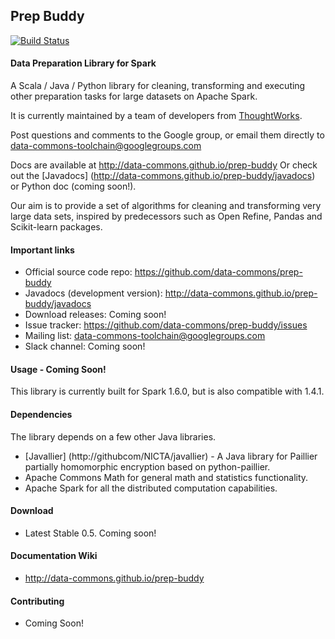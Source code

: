 ## Prep Buddy 
[![Build Status](https://travis-ci.org/data-commons/prep-buddy.svg?branch=master)](https://travis-ci.org/data-commons/prep-buddy)
#### Data Preparation Library for Spark

A Scala / Java / Python library for cleaning, transforming and executing other preparation tasks for large datasets on Apache Spark.

It is currently maintained by a team of developers from [ThoughtWorks](http://www.thoughtworks.com).

Post questions and comments to the Google group, or email them directly to data-commons-toolchain@googlegroups.com

Docs are available at http://data-commons.github.io/prep-buddy
Or check out the [Javadocs] (http://data-commons.github.io/prep-buddy/javadocs) or Python doc (coming soon!).

Our aim is to provide a set of algorithms for cleaning and transforming very large data sets, 
inspired by predecessors such as Open Refine, Pandas and Scikit-learn packages.

#### Important links

- Official source code repo: https://github.com/data-commons/prep-buddy
- Javadocs (development version): http://data-commons.github.io/prep-buddy/javadocs 
- Download releases: Coming soon!
- Issue tracker: https://github.com/data-commons/prep-buddy/issues
- Mailing list: data-commons-toolchain@googlegroups.com
- Slack channel: Coming soon!

#### Usage - Coming Soon!
[//]: # (To use this library, add a dependency to data-commons-prep in your project:)
[//]: # (```xml)
[//]: # (<dependency>)
[//]: # (    <groupId>org.apache.datacommons</groupId>)
[//]: # (    <artifactId>prep-buddy</artifactId>)
[//]: # (    <version>0.5</version>)
[//]: # (</dependency>)
[//]: # (```)
This library is currently built for Spark 1.6.0, but is also compatible with 1.4.1. 

#### Dependencies
The library depends on a few other Java libraries.

- [Javallier] (http://githubcom/NICTA/javallier) - A Java library for Paillier partially homomorphic encryption based on python-paillier.
- Apache Commons Math for general math and statistics functionality.
- Apache Spark for all the distributed computation capabilities.

#### Download

- Latest Stable 0.5. Coming soon!

#### Documentation Wiki
- http://data-commons.github.io/prep-buddy

#### Contributing
- Coming Soon!

